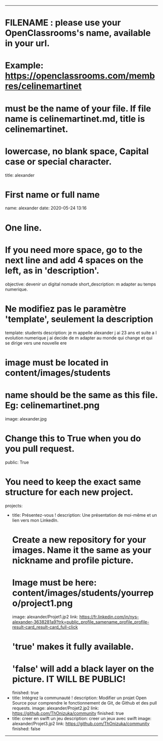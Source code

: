---

# FILENAME : please use your OpenClassrooms's name, available in your url.
# Example: https://openclassrooms.com/membres/celinemartinet
# must be the name of your file. If file name is celinemartinet.md, title is celinemartinet.
# lowercase, no blank space, Capital case or special character.
title: alexander

# First name or full name
name: alexander
date: 2020-05-24 13:16

# One line.
# If you need more space, go to the next line and add 4 spaces on the left, as in 'description'.
objective: devenir un digital nomade 
short_description: m adapter au temps numerique.

# Ne modifiez pas le paramètre 'template', seulement la description
template: students
description:
     je m appelle alexander j ai 23 ans et suite a l evolution numerique j ai decide de m adapter au monde qui change et qui se dirige vers une nouvelle ere


# image must be located in content/images/students
# name should be the same as this file. Eg: celinemartinet.png
image: alexander.jpg

# Change this to True when you do you pull request.
public: True

# You need to keep the exact same structure for each new project.
projects:
  - title: Présentez-vous !
    description: Une présentation de moi-même et un lien vers mon LinkedIn.
    # Create a new repository for your images. Name it the same as your nickname and profile picture.
    # Image must be here: content/images/students/yourrepo/project1.png
    image: alexander/Projet1.jp2
    link: https://fr.linkedin.com/in/nys-alexander-3638281a9?trk=public_profile_samename_profile_profile-result-card_result-card_full-click
    # 'true' makes it fully available.
    # 'false' will add a black layer on the picture. IT WILL BE PUBLIC!
    finished: true
  - title: Intégrez la communauté !
    description: Modifier un projet Open Source pour comprendre le fonctionnement de Git, de Github et des pull requests. 
    image: alexander/Projet2.jp2
    link: https://github.com/ThOnizuka/community 
    finished: true
  - title: creer en swift un jeu
    description: creer un jeux avec swift
    image: alexander/Projet3.jp2
    link: https://github.com/ThOnizuka/community
    finished: false
---